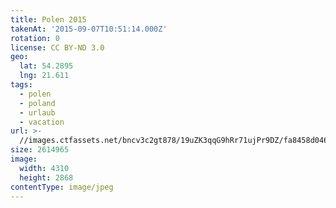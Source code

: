 ```yaml
---
title: Polen 2015
takenAt: '2015-09-07T10:51:14.000Z'
rotation: 0
license: CC BY-ND 3.0
geo:
  lat: 54.2895
  lng: 21.611
tags:
  - polen
  - poland
  - urlaub
  - vacation
url: >-
  //images.ctfassets.net/bncv3c2gt878/19uZK3qqG9hRr71ujPr9DZ/fa8458d046a0fd8561ceae0ec22da0fe/polen-2015_25931640506_o
size: 2614965
image:
  width: 4310
  height: 2868
contentType: image/jpeg
---
```


